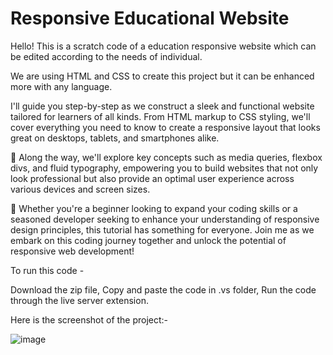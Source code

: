 # Responsive Educational Website

Hello! This is a scratch code of a education responsive website which can be edited according to the needs of individual.

We are using HTML and CSS to create this project but it can be enhanced more with any language.  

I'll guide you step-by-step as we construct a sleek and functional website tailored for learners of all kinds. From HTML markup to CSS styling, we'll cover everything you need to know to create a responsive layout that looks great on desktops, tablets, and smartphones alike.

📝 Along the way, we'll explore key concepts such as media queries, flexbox divs, and fluid typography, empowering you to build websites that not only look professional but also provide an optimal user experience across various devices and screen sizes.

🚀 Whether you're a beginner looking to expand your coding skills or a seasoned developer seeking to enhance your understanding of responsive design principles, this tutorial has something for everyone. Join me as we embark on this coding journey together and unlock the potential of responsive web development!

To run this code -

Download the zip file,
Copy and paste the code in .vs folder,
Run the code through the live server extension.

Here is the screenshot of the project:-

![image](https://github.com/User-define/VS-Project/assets/128951251/f6fe9ec0-5c5e-491c-94fc-6a1bcca6f230)
